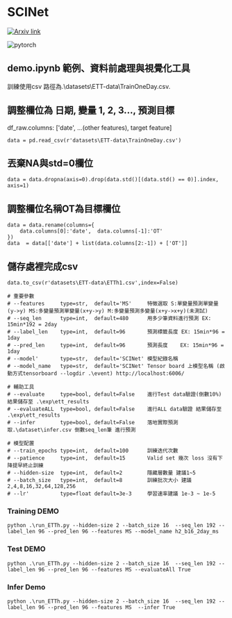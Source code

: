# SCINet

[![Arxiv link](https://img.shields.io/badge/arXiv-Time%20Series%20is%20a%20Special%20Sequence%3A%20Forecasting%20with%20Sample%20Convolution%20and%20Interaction-%23B31B1B)](https://arxiv.org/pdf/2106.09305.pdf)

![pytorch](https://img.shields.io/badge/-PyTorch-%23EE4C2C?logo=PyTorch&labelColor=lightgrey)


## demo.ipynb 範例、資料前處理與視覺化工具
 訓練使用csv 路徑為.\datasets\ETT-data\TrainOneDay.csv.
## 調整欄位為 日期, 變量 1, 2, 3..., 預測目標
 df_raw.columns: ['date', ...(other features), target feature]
```
data = pd.read_csv(r'datasets\ETT-data\TrainOneDay.csv')
```

## 丟棄NA與std=0欄位
```
data = data.dropna(axis=0).drop(data.std()[(data.std() == 0)].index, axis=1)
```

## 調整欄位名稱OT為目標欄位
```
data = data.rename(columns={
    data.columns[0]:'date',  data.columns[-1]:'OT'
})
data  = data[['date'] + list(data.columns[2:-1]) + ['OT']]
```
## 儲存處裡完成csv
```
data.to_csv(r'datasets\ETT-data\ETTh1.csv',index=False)
```

```
# 重要參數
# --features     type=str,  default='MS'     特徵選取 S:單變量預測單變量(y->y) MS:多變量預測單變量(x+y->y) M:多變量預測多變量(x+y->x+y)(未測試)
# --seq_len      type=int,  default=480      用多少筆資料進行預測 EX: 15min*192 = 2day 
# --label_len    type=int,  default=96       預測標籤長度 EX: 15min*96 = 1day 
# --pred_len     type=int,  default=96       預測長度    EX: 15min*96 = 1day 
# --model'       type=str,  default='SCINet' 模型紀錄名稱
# --model_name   type=str,  default='SCINet' Tensor board 上模型名稱 (啟動方式tensorboard --logdir .\event) http://localhost:6006/

# 輔助工具
# --evaluate     type=bool, default=False    進行Test data驗證(倒數10%) 結果儲存至 .\exp\ett_results
# --evaluateALL  type=bool, default=False    進行ALL data驗證 結果儲存至 .\exp\ett_results
# --infer        type=bool, default=False    落地實際預測 取.\dataset\infer.csv 倒數seq_len筆 進行預測

# 模型配置
# --train_epochs type=int,  default=100      訓練迭代次數
# --patience     type=int,  default=15       Valid set 幾次 loss 沒有下降提早終止訓練
# --hidden-size  type=int,  default=2        隱藏層數量 建議1~5
# --batch_size   type=int,  default=8        訓練批次大小 建議2,4,8,16,32,64,128,256
# --lr'          type=float default=3e-3     學習速率建議 1e-3 ~ 1e-5

```

### Training DEMO
```
python .\run_ETTh.py --hidden-size 2 --batch_size 16  --seq_len 192 --label_len 96 --pred_len 96 --features MS --model_name h2_b16_2day_ms 
```

### Test DEMO
```
python .\run_ETTh.py --hidden-size 2 --batch_size 16  --seq_len 192 --label_len 96 --pred_len 96 --features MS --evaluateAll True
```

### Infer Demo
```
python .\run_ETTh.py --hidden-size 2 --batch_size 16  --seq_len 192 --label_len 96 --pred_len 96 --features MS  --infer True
```
